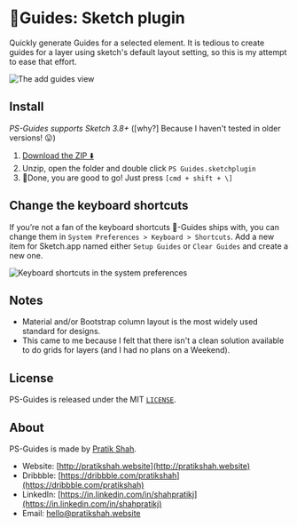 
# 📐Guides: Sketch plugin

Quickly generate Guides for a selected element.
It is tedious to create guides for a layer using sketch's default layout setting, so this is my attempt to ease that effort.

![The add guides view](http://guides.pratikshah.website/setup-guides.png)

## Install

*PS-Guides supports Sketch 3.8+* ([why?] Because I haven't tested in older versions! 😛)

1. [Download the ZIP ⬇️](http://guides.pratikshah.website/download.php)
2. Unzip, open the folder and double click `PS Guides.sketchplugin`
3. 🤘Done, you are good to go! Just press `[cmd + shift + \]`

## Change the keyboard shortcuts

If you’re not a fan of the keyboard shortcuts 📐-Guides ships with, you can change them in `System Preferences > Keyboard > Shortcuts`. Add a new item for Sketch.app named either `Setup Guides` or `Clear Guides` and create a new one.

![Keyboard shortcuts in the system preferences](http://guides.pratikshah.website/shortcuts.png)

## Notes

- Material and/or Bootstrap column layout is the most widely used standard for designs.
- This came to me because I felt that there isn't a clean solution available to do grids for layers (and I had no plans on a Weekend).

## License

PS-Guides is released under the MIT [`LICENSE`](https://github.com/pratikjshah/PS-Guides/blob/master/LICENSE).

## About

PS-Guides is made by [Pratik Shah](http://pratikshah.website).

- Website: [http://pratikshah.website](http://pratikshah.website)
- Dribbble: [https://dribbble.com/pratikshah](https://dribbble.com/pratikshah)
- LinkedIn: [https://in.linkedin.com/in/shahpratikj](https://in.linkedin.com/in/shahpratikj)
- Email: [hello@pratikshah.website](hello@pratikshah.website)

